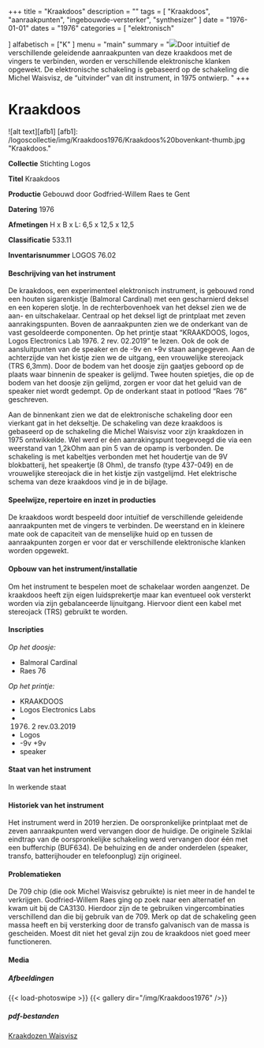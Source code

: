 ﻿+++
title = "Kraakdoos"
description = ""
tags = [ 
"Kraakdoos", 
"aanraakpunten",
"ingebouwde-versterker",
"synthesizer"
]
date = "1976-01-01"
dates = "1976"
categories = [ "elektronisch"

]
alfabetisch = ["K"
]
menu = "main"
summary = "<a href='/logoscollectie/1976/kraakdoos'><img src='/logoscollectie/img/Kraakdoos1976/Kraakdoos%20bovenkant-thumb.jpg'></a>Door intuïtief de verschillende geleidende aanraakpunten van deze kraakdoos met de vingers te verbinden, worden er verschillende elektronische klanken opgewekt. De elektronische schakeling is gebaseerd op de schakeling die Michel Waisvisz, de “uitvinder” van dit instrument, in 1975 ontwierp. "
+++


# Kraakdoos

![alt text][afb1]
[afb1]: /logoscollectie/img/Kraakdoos1976/Kraakdoos%20bovenkant-thumb.jpg "Kraakdoos."

**Collectie** 
Stichting Logos

**Titel**
Kraakdoos

**Productie**
Gebouwd door Godfried-Willem Raes te Gent

**Datering**
1976

**Afmetingen**
H x B x L: 6,5 x 12,5 x 12,5

**Classificatie**
533.11

**Inventarisnummer**
LOGOS 76.02

#### Beschrijving van het instrument
De kraakdoos, een experimenteel elektronisch instrument, is gebouwd rond een houten sigarenkistje (Balmoral Cardinal) met een gescharnierd deksel en een koperen slotje. In de rechterbovenhoek van het deksel zien we de aan- en uitschakelaar. Centraal op het deksel ligt de printplaat met zeven aanrakingspunten. Boven de aanraakpunten zien we de onderkant van de vast gesoldeerde componenten. Op het printje staat “KRAAKDOOS, logos, Logos Electronics Lab 1976. 2 rev. 02.2019” te lezen. Ook de ook de aansluitpunten van de speaker en de -9v en +9v staan aangegeven. Aan de achterzijde van het kistje zien we de uitgang, een vrouwelijke stereojack (TRS 6,3mm). Door de bodem van het doosje zijn gaatjes geboord op de plaats waar binnenin de speaker is gelijmd. Twee houten spietjes, die op de bodem van het doosje zijn gelijmd, zorgen er voor dat het geluid van de speaker niet wordt gedempt. Op de onderkant staat in potlood “Raes ‘76” geschreven.

Aan de binnenkant zien we dat de elektronische schakeling door een vierkant gat in het dekseltje. De schakeling van deze kraakdoos is gebaseerd op de schakeling die Michel Waisvisz voor zijn kraakdozen in 1975 ontwikkelde. Wel werd er één aanrakingspunt toegevoegd die via een weerstand van 1,2kOhm aan pin 5 van de opamp is verbonden. De schakeling is met kabeltjes verbonden met het houdertje van de 9V blokbatterij, het speakertje (8 Ohm), de transfo (type 437-049) en de vrouwelijke stereojack die in het kistje zijn vastgelijmd. Het elektrische schema van deze kraakdoos vind je in de bijlage.


#### Speelwijze, repertoire en inzet in producties
De kraakdoos wordt bespeeld door intuïtief de verschillende geleidende aanraakpunten met de vingers te verbinden. De weerstand en in kleinere mate ook de capaciteit van de menselijke huid op en tussen de aanraakpunten zorgen er voor dat er verschillende elektronische klanken worden opgewekt.

#### Opbouw van het instrument/installatie
Om het instrument te bespelen moet de schakelaar worden aangenzet. De kraakdoos heeft zijn eigen luidsprekertje maar kan eventueel ook versterkt worden via zijn gebalanceerde lijnuitgang. Hiervoor dient een kabel met stereojack (TRS) gebruikt te worden.  

#### Inscripties
*Op het doosje:*

- Balmoral Cardinal
- Raes 76

*Op het printje:*

- KRAAKDOOS
- Logos Electronics Labs
- 1976. 2 rev.03.2019
- Logos
- -9v +9v
- speaker

#### Staat van het instrument
In werkende staat

#### Historiek van het instrument
Het instrument werd in 2019 herzien. De oorspronkelijke printplaat met de zeven aanraakpunten werd vervangen door de huidige. De originele Sziklai eindtrap van de oorspronkelijke schakeling werd vervangen door één met een bufferchip (BUF634). De behuizing en de ander onderdelen (speaker, transfo, batterijhouder en telefoonplug) zijn origineel.

#### Problematieken
De 709 chip (die ook Michel Waisvisz gebruikte) is niet meer in de handel te verkrijgen. Godfried-Willem Raes ging op zoek naar een alternatief en kwam uit bij de CA3130. Hierdoor zijn de te gebruiken vingercombinaties verschillend dan die bij gebruik van de 709. 
Merk op dat de schakeling geen massa heeft en bij versterking door de transfo galvanisch van de massa is gescheiden. Moest dit niet het geval zijn zou de kraakdoos niet goed meer functioneren.  

#### Media
##### Afbeeldingen
{{< load-photoswipe >}}
{{< gallery dir="/img/Kraakdoos1976" />}}

##### pdf-bestanden
[Kraakdozen Waisvisz](/logoscollectie/pdf/Kraakdoos1976/scan_kraakdozen_waisvisz.pdf)
